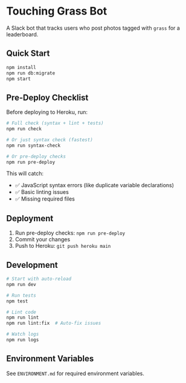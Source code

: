 # Touching Grass Bot

A Slack bot that tracks users who post photos tagged with `grass` for a leaderboard.

## Quick Start

```bash
npm install
npm run db:migrate
npm start
```

## Pre-Deploy Checklist

Before deploying to Heroku, run:

```bash
# Full check (syntax + lint + tests)
npm run check

# Or just syntax check (fastest)
npm run syntax-check

# Or pre-deploy checks
npm run pre-deploy
```

This will catch:
- ✅ JavaScript syntax errors (like duplicate variable declarations)
- ✅ Basic linting issues
- ✅ Missing required files

## Deployment

1. Run pre-deploy checks: `npm run pre-deploy`
2. Commit your changes
3. Push to Heroku: `git push heroku main`

## Development

```bash
# Start with auto-reload
npm run dev

# Run tests
npm test

# Lint code
npm run lint
npm run lint:fix  # Auto-fix issues

# Watch logs
npm run logs
```

## Environment Variables

See `ENVIRONMENT.md` for required environment variables.
